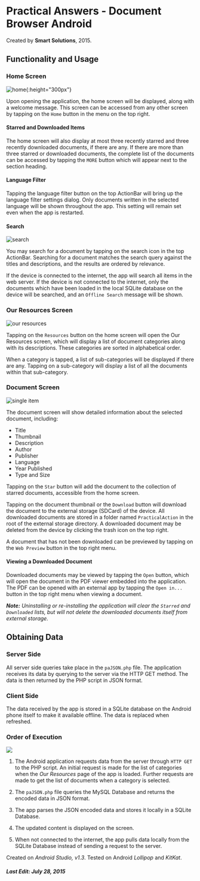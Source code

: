 # Practical Answers - Document Browser Android 
Created by **Smart Solutions**, 2015.

## Functionality and Usage

### Home Screen

![home](/Screenshots/home.png?raw=true){:height="300px"}

Upon opening the application, the home screen will be displayed, along with a welcome message. This screen can be accessed from any other screen by tapping on the `Home` button in the menu on the top right.

#### Starred and Downloaded Items

The home screen will also display at most three recently starred and three recently downloaded documents, if there are any. If there are more than three starred or downloaded documents, the complete list of the documents can be accessed by tapping the `MORE` button which will appear next to the section heading.

#### Language Filter

Tapping the language filter button on the top ActionBar will bring up the language filter settings dialog.  Only documents written in the selected language will be shown throughout the app. This setting will remain set even when the app is restarted. 

#### Search

![search](/Screenshots/search.png?raw=true)

You may search for a document by tapping on the search icon in the top ActionBar. Searching for a document matches the search query against the titles and descriptions, and the results are ordered by relevance.

If the device is connected to the internet, the app will search all items in the web server. If the device is not connected to the internet, only the documents which have been loaded in the local SQLite database on the device will be searched, and an `Offline Search` message will be shown.

### Our Resources Screen

![our resources](/Screenshots/our_resources.png?raw=true)

Tapping on the `Resources` button on the home screen will open the Our Resources screen, which will display a list of document categories along with its descriptions. These categories are sorted in alphabetical order. 

When a category is tapped, a list of sub-categories will be displayed if there are any. Tapping on a sub-category will display a list of all the documents within that sub-category.

### Document Screen

![single item](/Screenshots/single_item.png?raw=true)

The document screen will show detailed information about the selected document, including:
* Title
* Thumbnail 
* Description
* Author
* Publisher
* Language
* Year Published
* Type and Size

Tapping on the `Star` button will add the document to the collection of starred documents, accessible from the home screen.

Tapping on the document thumbnail or the `Download` button will download the document to the external storage (SDCard) of the device. All downloaded documents are stored in a folder named `PracticalAction` in the root of the external storage directory. A downloaded document may be deleted from the device by clicking the trash icon on the top right.

A document that has not been downloaded can be previewed by tapping on the `Web Preview` button in the top right menu.

#### Viewing a Downloaded Document

Downloaded documents may be viewed by tapping the `Open` button, which will open the document in the PDF viewer embedded into the application. The PDF can be opened with an external app by tapping the `Open in...` button in the top right menu when viewing a document.


*__Note:__ Uninstalling or re-installing the application will clear the `Starred` and `Downloaded` lists, but will not delete the downloaded documents itself from external storage.*


## Obtaining Data

### Server Side

All server side queries take place in the `paJSON.php` file. The application receives its data by querying to the server via the HTTP GET method. The data is then returned by the PHP script in JSON format.

### Client Side

The data received by the app is stored in a SQLite database on the Android phone itself to make it available offline. The data is replaced when refreshed. 

### Order of Execution
![](/flow.png?raw=true)

1. The Android application requests data from the server through `HTTP GET` to the PHP script. An initial request is made for the list of categories when the *Our Resources* page of the app is loaded. Further requests are made to get the list of documents when a category is selected.

2. The `paJSON.php` file queries the MySQL Database and returns the encoded data in JSON format.

3. The app parses the JSON encoded data and stores it locally in a SQLite Database.

4. The updated content is displayed on the screen. 

5. When not connected to the internet, the app pulls data locally from the SQLite Database instead of sending a request to the server.


Created on *Android Studio, v1.3*. Tested on Android *Lollipop* and *KitKat*.
##### Last Edit: July 28, 2015
